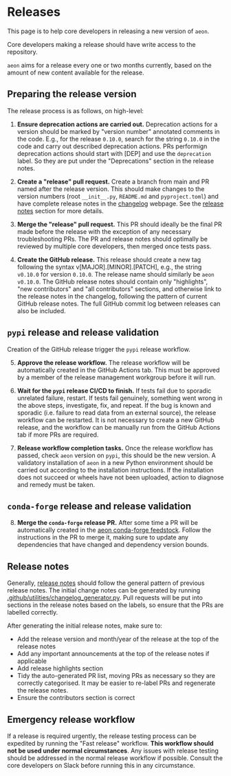 # Releases

This page is to help core developers in releasing a new version of `aeon`.

Core developers making a release should have write access to the repository.

`aeon` aims for a release every one or two months currently, based on the amount of
new content available for the release.

## Preparing the release version

The release process is as follows, on high-level:

1. **Ensure deprecation actions are carried out.**
  Deprecation actions for a version should be marked by "version number" annotated
  comments in the code. E.g., for the release `0.10.0`, search for the string `0.10.0`
  in the code and carry out described deprecation actions. PRs performign deprecation
  actions should start with [DEP] and use the `deprecation` label. So they are put
  under the "Deprecations" section in the release notes.

2. **Create a "release" pull request.**
  Create a branch from main and PR named after the release version. This should make
  changes to the version numbers (root `__init__.py`, `README.md` and `pyproject.toml`)
  and have complete release notes in the [changelog](https://www.aeon-toolkit.org/en/latest/changelog.html)
  webpage. See the [release notes](#release-notes) section for more details.

3. **Merge the "release" pull request.**
  This PR should ideally be the final PR made before the release with the exception of
  any necessary troubleshooting PRs. The PR and release notes should optimally be
  reviewed by multiple core developers, then merged once tests pass.

4. **Create the GitHub release.**
  This release should create a new tag following the syntax v[MAJOR].[MINOR].[PATCH],
  e.g., the string `v0.10.0` for version `0.10.0`. The release name should similarly be
  `aeon v0.10.0`.  The GitHub release notes should contain only "highlights",
  "new contributors" and "all contributors" sections, and otherwise link to the release
  notes in the changelog, following the pattern of current GitHub release notes. The
  full GitHub commit log between releases can also be included.

## `pypi` release and release validation

Creation of the GitHub release trigger the `pypi` release workflow.

5. **Approve the release workflow.**
   The release workflow will be automatically created in the GitHub Actions tab. This
   must be approved by a member of the release management workgroup before it will run.

6. **Wait for the ``pypi`` release CI/CD to finish.**
  If tests fail due to sporadic unrelated failure, restart. If tests fail genuinely,
  something went wrong in the above steps, investigate, fix, and repeat. If the bug
  is known and sporadic (i.e. failure to read data from an external source), the release
  workflow can be restarted. It is not necessary to create a new GitHub release, and
  the workflow can be manually run from the GitHub Actions tab if more PRs are
  required.

7. **Release workflow completion tasks.**
  Once the release workflow has passed, check `aeon` version on `pypi`, this should be
  the new version. A validatory installation of `aeon` in a new Python environment
  should be carried out according to the installation instructions. If the installation
  does not succeed or wheels have not been uploaded, action to diagnose and remedy must
  be taken.

## `conda-forge` release and release validation

8. **Merge the ``conda-forge`` release PR.**
  After some time a PR will be automatically created in the [aeon conda-forge feedstock](https://github.com/conda-forge/aeon-feedstock).
  Follow the instructions in the PR to merge it, making sure to update any dependencies
  that have changed and dependency version bounds.

## Release notes

Generally, [release notes](#changelog) should follow the general pattern of previous
release notes. The initial change notes can be generated by running [.github/utilities/changelog_generator.py](https://github.com/aeon-toolkit/aeon/blob/main/.github/utilities/changelog_generator.py).
Pull requests will be put into sections in the release notes based on the labels,
so ensure that the PRs are labelled correctly.

After generating the initial release notes, make sure to:
- Add the release version and month/year of the release at the top of the release notes
- Add any important announcements at the top of the release notes if applicable
- Add release highlights section
- Tidy the auto-generated PR list, moving PRs as necessary so they are correctly
categorised. It may be easier to re-label PRs and regenerate the release notes.
- Ensure the contributors section is correct

## Emergency release workflow

If a release is required urgently, the release testing process can be expedited by
running the "Fast release" workflow. **This workflow should not be used under normal
circumstances**. Any issues with release testing should be addressed in the normal
release workflow if possible. Consult the core developers on Slack before running this
in any circumstance.
